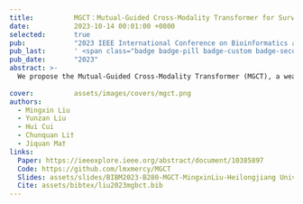 ```yaml
---
title:          MGCT：Mutual-Guided Cross-Modality Transformer for Survival Outcome Prediction using Integrative Histopathology-Genomic Features
date:           2023-10-14 00:01:00 +0800
selected:       true
pub:            "2023 IEEE International Conference on Bioinformatics and Biomedicine (BIBM)"
pub_last:       ' <span class="badge badge-pill badge-custom badge-secondary">Conference</span><span class="badge badge-pill badge-custom badge-success">Oral</span>'
pub_date:       "2023"
abstract: >-
  We propose the Mutual-Guided Cross-Modality Transformer (MGCT), a weakly-supervised, attention-based multimodal learning framework that can combine histology features and genomic features to model the genotype-phenotype interactions within the tumor microenvironment. Extensive experimental results on five benchmark datasets consistently emphasize that MGCT outperforms the state-of-the-art (SOTA) methods.
  
cover:          assets/images/covers/mgct.png
authors:
  - Mingxin Liu
  - Yunzan Liu
  - Hui Cui
  - Chunquan Li†
  - Jiquan Ma†
links:
  Paper: https://ieeexplore.ieee.org/abstract/document/10385897
  Code: https://github.com/lmxmercy/MGCT
  Slides: assets/slides/BIBM2023-B280-MGCT-MingxinLiu-Heilongjiang University.pdf
  Cite: assets/bibtex/liu2023mgbct.bib
---
```


